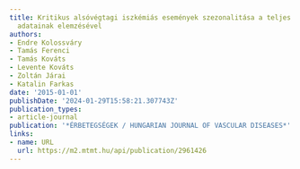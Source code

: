 ```yaml
---
title: Kritikus alsóvégtagi iszkémiás események szezonalitása a teljes magyar népesség
  adatainak elemzésével
authors:
- Endre Kolossváry
- Tamás Ferenci
- Tamás Kováts
- Levente Kováts
- Zoltán Járai
- Katalin Farkas
date: '2015-01-01'
publishDate: '2024-01-29T15:58:21.307743Z'
publication_types:
- article-journal
publication: '*ÉRBETEGSÉGEK / HUNGARIAN JOURNAL OF VASCULAR DISEASES*'
links:
- name: URL
  url: https://m2.mtmt.hu/api/publication/2961426
---
```

